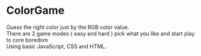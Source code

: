 # ColorGame
Guess the right color just by the RGB color value. <br />
There are 2 game modes ( easy and hard ) pick what you like and start play to core boredom <br />
Using basic JavaScript, CSS and HTML.
